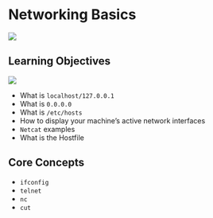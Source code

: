 # Networking Basics

![](https://s3.amazonaws.com/intranet-projects-files/holbertonschool-sysadmin_devops/285/s7kpNYq.png)

## Learning Objectives
![](https://onlinecomputertips.com/wp-content/uploads/2021/10/n166.jpg)

- What is `localhost/127.0.0.1`
- What is `0.0.0.0`
- What is `/etc/hosts`
- How to display your machine’s active network interfaces
- `Netcat` examples
- What is the Hostfile

## Core Concepts

- `ifconfig`
- `telnet`
- `nc`
- `cut`

